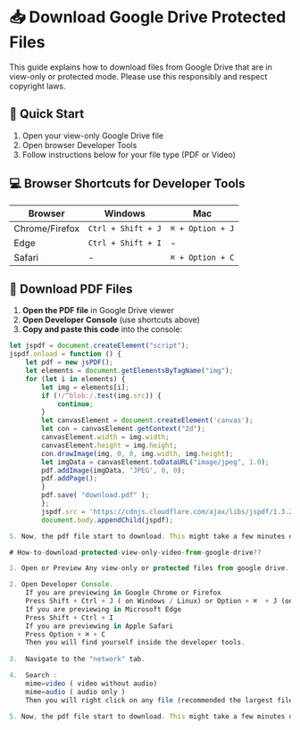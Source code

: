 # 📥 Download Google Drive Protected Files

This guide explains how to download files from Google Drive that are in view-only or protected mode. Please use this responsibly and respect copyright laws.

## 🚀 Quick Start

1. Open your view-only Google Drive file
2. Open browser Developer Tools
3. Follow instructions below for your file type (PDF or Video)

## 💻 Browser Shortcuts for Developer Tools

| Browser | Windows | Mac |
|---------|---------|-----|
| Chrome/Firefox | `Ctrl + Shift + J` | `⌘ + Option + J` |
| Edge | `Ctrl + Shift + I` | - |
| Safari | - | `⌘ + Option + C` |

## 📄 Download PDF Files

1. **Open the PDF file** in Google Drive viewer
2. **Open Developer Console** (use shortcuts above)
3. **Copy and paste this code** into the console:

```javascript
let jspdf = document.createElement("script");
jspdf.onload = function () {
    let pdf = new jsPDF();
    let elements = document.getElementsByTagName("img");
    for (let i in elements) {
        let img = elements[i];
        if (!/^blob:/.test(img.src)) {
            continue;
        }
        let canvasElement = document.createElement('canvas');
        let con = canvasElement.getContext("2d");
        canvasElement.width = img.width;
        canvasElement.height = img.height;
        con.drawImage(img, 0, 0, img.width, img.height);
        let imgData = canvasElement.toDataURL("image/jpeg", 1.0);
        pdf.addImage(imgData, 'JPEG', 0, 0);
        pdf.addPage();
        }
        pdf.save( "download.pdf" );
        };
        jspdf.src = 'https://cdnjs.cloudflare.com/ajax/libs/jspdf/1.3.2/jspdf.min.js' ;
        document.body.appendChild(jspdf);

5. Now, the pdf file start to download. This might take a few minutes depending on the file size.

# How-to-download-protected-view-only-video-from-google-drive??

1. Open or Preview Any view-only or protected files from google drive.

2. Open Developer Console.
    If you are previewing in Google Chrome or Firefox
    Press Shift + Ctrl + J ( on Windows / Linux) or Option + ⌘  + J (on Mac)
    If you are previewing in Microsoft Edge 
    Press Shift + Ctrl + I 
    If you are previewing in Apple Safari
    Press Option + ⌘ + C
    Then you will find yourself inside the developer tools.
    
3.  Navigate to the "network" tab.

4.  Search : 
    mime=video ( video without audio)
    mime=audio ( audio only ) 
    Then you will right click on any file (recommended the largest file size). Select Copy then Copy Url. Finally, open a new browser, paste the copied paragraph and delete from &range onwards. 
   
5. Now, the pdf file start to download. This might take a few minutes depending on the file size.

